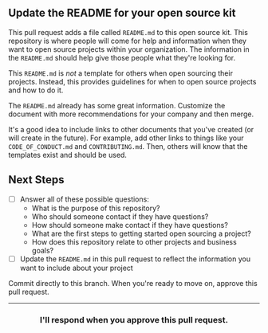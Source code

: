 ## Update the README for your open source kit

This pull request adds a file called `README.md` to this open source kit. This repository is where people will come for help and information when they want to open source projects within your organization. The information in the `README.md` should help give those people what they're looking for.

This `README.md` is _not_ a template for others when open sourcing their projects. Instead, this provides guidelines for when to open source projects and how to do it.

The `README.md` already has some great information. Customize the document with more recommendations for your company and then merge.

It's a good idea to include links to other documents that you've created (or will create in the future). For example, add other links to things like your `CODE_OF_CONDUCT.md` and `CONTRIBUTING.md`. Then, others will know that the templates exist and should be used.

## Next Steps

- [ ] Answer all of these possible questions:
  - What is the purpose of this repository?
  - Who should someone contact if they have questions?
  - How should someone make contact if they have questions?
  - What are the first steps to getting started open sourcing a project?
  - How does this repository relate to other projects and business goals?
- [ ] Update the `README.md` in this pull request to reflect the information you want to include about your project

Commit directly to this branch. When you're ready to move on, approve this pull request.

<hr>
<h3 align="center">I'll respond when you approve this pull request.</h3>